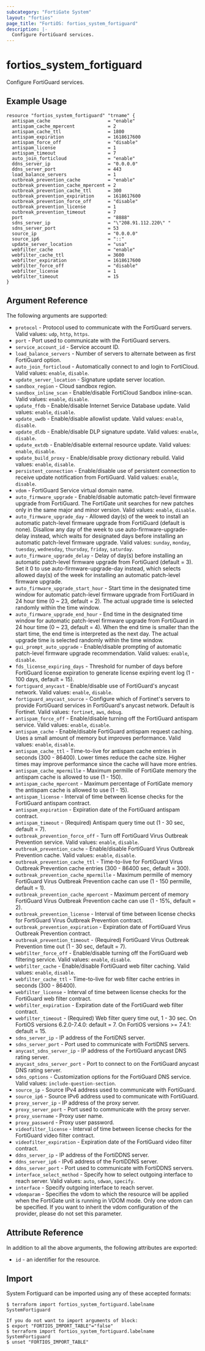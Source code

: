 ```yaml
---
subcategory: "FortiGate System"
layout: "fortios"
page_title: "FortiOS: fortios_system_fortiguard"
description: |-
  Configure FortiGuard services.
---
```


# fortios_system_fortiguard
Configure FortiGuard services.

## Example Usage

```hcl
resource "fortios_system_fortiguard" "trname" {
  antispam_cache                     = "enable"
  antispam_cache_mpercent            = 2
  antispam_cache_ttl                 = 1800
  antispam_expiration                = 1618617600
  antispam_force_off                 = "disable"
  antispam_license                   = 1
  antispam_timeout                   = 7
  auto_join_forticloud               = "enable"
  ddns_server_ip                     = "0.0.0.0"
  ddns_server_port                   = 443
  load_balance_servers               = 1
  outbreak_prevention_cache          = "enable"
  outbreak_prevention_cache_mpercent = 2
  outbreak_prevention_cache_ttl      = 300
  outbreak_prevention_expiration     = 1618617600
  outbreak_prevention_force_off      = "disable"
  outbreak_prevention_license        = 1
  outbreak_prevention_timeout        = 7
  port                               = "8888"
  sdns_server_ip                     = "\"208.91.112.220\" "
  sdns_server_port                   = 53
  source_ip                          = "0.0.0.0"
  source_ip6                         = "::"
  update_server_location             = "usa"
  webfilter_cache                    = "enable"
  webfilter_cache_ttl                = 3600
  webfilter_expiration               = 1618617600
  webfilter_force_off                = "disable"
  webfilter_license                  = 1
  webfilter_timeout                  = 15
}
```

## Argument Reference

The following arguments are supported:

* `protocol` - Protocol used to communicate with the FortiGuard servers. Valid values: `udp`, `http`, `https`.
* `port` - Port used to communicate with the FortiGuard servers.
* `service_account_id` - Service account ID.
* `load_balance_servers` - Number of servers to alternate between as first FortiGuard option.
* `auto_join_forticloud` - Automatically connect to and login to FortiCloud. Valid values: `enable`, `disable`.
* `update_server_location` - Signature update server location.
* `sandbox_region` - Cloud sandbox region.
* `sandbox_inline_scan` - Enable/disable FortiCloud Sandbox inline-scan. Valid values: `enable`, `disable`.
* `update_ffdb` - Enable/disable Internet Service Database update. Valid values: `enable`, `disable`.
* `update_uwdb` - Enable/disable allowlist update. Valid values: `enable`, `disable`.
* `update_dldb` - Enable/disable DLP signature update. Valid values: `enable`, `disable`.
* `update_extdb` - Enable/disable external resource update. Valid values: `enable`, `disable`.
* `update_build_proxy` - Enable/disable proxy dictionary rebuild. Valid values: `enable`, `disable`.
* `persistent_connection` - Enable/disable use of persistent connection to receive update notification from FortiGuard. Valid values: `enable`, `disable`.
* `vdom` - FortiGuard Service virtual domain name.
* `auto_firmware_upgrade` - Enable/disable automatic patch-level firmware upgrade from FortiGuard. The FortiGate unit searches for new patches only in the same major and minor version. Valid values: `enable`, `disable`.
* `auto_firmware_upgrade_day` - Allowed day(s) of the week to install an automatic patch-level firmware upgrade from FortiGuard (default is none). Disallow any day of the week to use auto-firmware-upgrade-delay instead, which waits for designated days before installing an automatic patch-level firmware upgrade. Valid values: `sunday`, `monday`, `tuesday`, `wednesday`, `thursday`, `friday`, `saturday`.
* `auto_firmware_upgrade_delay` - Delay of day(s) before installing an automatic patch-level firmware upgrade from FortiGuard (default = 3). Set it 0 to use auto-firmware-upgrade-day instead, which selects allowed day(s) of the week for installing an automatic patch-level firmware upgrade.
* `auto_firmware_upgrade_start_hour` - Start time in the designated time window for automatic patch-level firmware upgrade from FortiGuard in 24 hour time (0 ~ 23, default = 2). The actual upgrade time is selected randomly within the time window.
* `auto_firmware_upgrade_end_hour` - End time in the designated time window for automatic patch-level firmware upgrade from FortiGuard in 24 hour time (0 ~ 23, default = 4). When the end time is smaller than the start time, the end time is interpreted as the next day. The actual upgrade time is selected randomly within the time window.
* `gui_prompt_auto_upgrade` - Enable/disable prompting of automatic patch-level firmware upgrade recommendation. Valid values: `enable`, `disable`.
* `fds_license_expiring_days` - Threshold for number of days before FortiGuard license expiration to generate license expiring event log (1 - 100 days, default = 15).
* `fortiguard_anycast` - Enable/disable use of FortiGuard's anycast network. Valid values: `enable`, `disable`.
* `fortiguard_anycast_source` - Configure which of Fortinet's servers to provide FortiGuard services in FortiGuard's anycast network. Default is Fortinet. Valid values: `fortinet`, `aws`, `debug`.
* `antispam_force_off` - Enable/disable turning off the FortiGuard antispam service. Valid values: `enable`, `disable`.
* `antispam_cache` - Enable/disable FortiGuard antispam request caching. Uses a small amount of memory but improves performance. Valid values: `enable`, `disable`.
* `antispam_cache_ttl` - Time-to-live for antispam cache entries in seconds (300 - 86400). Lower times reduce the cache size. Higher times may improve performance since the cache will have more entries.
* `antispam_cache_mpermille` - Maximum permille of FortiGate memory the antispam cache is allowed to use (1 - 150).
* `antispam_cache_mpercent` - Maximum percentage of FortiGate memory the antispam cache is allowed to use (1 - 15).
* `antispam_license` - Interval of time between license checks for the FortiGuard antispam contract.
* `antispam_expiration` - Expiration date of the FortiGuard antispam contract.
* `antispam_timeout` - (Required) Antispam query time out (1 - 30 sec, default = 7).
* `outbreak_prevention_force_off` - Turn off FortiGuard Virus Outbreak Prevention service. Valid values: `enable`, `disable`.
* `outbreak_prevention_cache` - Enable/disable FortiGuard Virus Outbreak Prevention cache. Valid values: `enable`, `disable`.
* `outbreak_prevention_cache_ttl` - Time-to-live for FortiGuard Virus Outbreak Prevention cache entries (300 - 86400 sec, default = 300).
* `outbreak_prevention_cache_mpermille` - Maximum permille of memory FortiGuard Virus Outbreak Prevention cache can use (1 - 150 permille, default = 1).
* `outbreak_prevention_cache_mpercent` - Maximum percent of memory FortiGuard Virus Outbreak Prevention cache can use (1 - 15%, default = 2).
* `outbreak_prevention_license` - Interval of time between license checks for FortiGuard Virus Outbreak Prevention contract.
* `outbreak_prevention_expiration` - Expiration date of FortiGuard Virus Outbreak Prevention contract.
* `outbreak_prevention_timeout` - (Required) FortiGuard Virus Outbreak Prevention time out (1 - 30 sec, default = 7).
* `webfilter_force_off` - Enable/disable turning off the FortiGuard web filtering service. Valid values: `enable`, `disable`.
* `webfilter_cache` - Enable/disable FortiGuard web filter caching. Valid values: `enable`, `disable`.
* `webfilter_cache_ttl` - Time-to-live for web filter cache entries in seconds (300 - 86400).
* `webfilter_license` - Interval of time between license checks for the FortiGuard web filter contract.
* `webfilter_expiration` - Expiration date of the FortiGuard web filter contract.
* `webfilter_timeout` - (Required) Web filter query time out, 1 - 30 sec. On FortiOS versions 6.2.0-7.4.0: default = 7. On FortiOS versions >= 7.4.1: default = 15.
* `sdns_server_ip` - IP address of the FortiDNS server.
* `sdns_server_port` - Port used to communicate with FortiDNS servers.
* `anycast_sdns_server_ip` - IP address of the FortiGuard anycast DNS rating server.
* `anycast_sdns_server_port` - Port to connect to on the FortiGuard anycast DNS rating server.
* `sdns_options` - Customization options for the FortiGuard DNS service. Valid values: `include-question-section`.
* `source_ip` - Source IPv4 address used to communicate with FortiGuard.
* `source_ip6` - Source IPv6 address used to communicate with FortiGuard.
* `proxy_server_ip` - IP address of the proxy server.
* `proxy_server_port` - Port used to communicate with the proxy server.
* `proxy_username` - Proxy user name.
* `proxy_password` - Proxy user password.
* `videofilter_license` - Interval of time between license checks for the FortiGuard video filter contract.
* `videofilter_expiration` - Expiration date of the FortiGuard video filter contract.
* `ddns_server_ip` - IP address of the FortiDDNS server.
* `ddns_server_ip6` - IPv6 address of the FortiDDNS server.
* `ddns_server_port` - Port used to communicate with FortiDDNS servers.
* `interface_select_method` - Specify how to select outgoing interface to reach server. Valid values: `auto`, `sdwan`, `specify`.
* `interface` - Specify outgoing interface to reach server.
* `vdomparam` - Specifies the vdom to which the resource will be applied when the FortiGate unit is running in VDOM mode. Only one vdom can be specified. If you want to inherit the vdom configuration of the provider, please do not set this parameter.


## Attribute Reference

In addition to all the above arguments, the following attributes are exported:
* `id` - an identifier for the resource.

## Import

System Fortiguard can be imported using any of these accepted formats:
```
$ terraform import fortios_system_fortiguard.labelname SystemFortiguard

If you do not want to import arguments of block:
$ export "FORTIOS_IMPORT_TABLE"="false"
$ terraform import fortios_system_fortiguard.labelname SystemFortiguard
$ unset "FORTIOS_IMPORT_TABLE"
```
